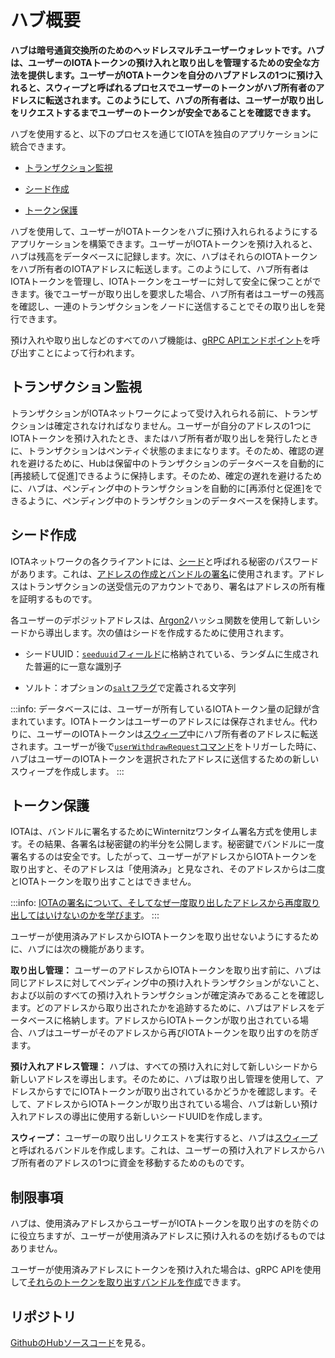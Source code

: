 # ハブ概要
<!-- # Hub overview -->

**ハブは暗号通貨交換所のためのヘッドレスマルチユーザーウォレットです。ハブは、ユーザーのIOTAトークンの預け入れと取り出しを管理するための安全な方法を提供します。ユーザーがIOTAトークンを自分のハブアドレスの1つに預け入れると、スウィープと呼ばれるプロセスでユーザーのトークンがハブ所有者のアドレスに転送されます。このようにして、ハブの所有者は、ユーザーが取り出しをリクエストするまでユーザーのトークンが安全であることを確認できます。**
<!-- **Hub is a headless multi-user wallet for cryptocurrency exchanges. Hub offers you a secure way to manage deposits and withdrawals of users' IOTA tokens. When a user deposits IOTA tokens into one of their Hub addresses, Hub transfers those tokens to the Hub owners address in a process called a sweep. This way, the Hub owner can make sure that users' tokens are secure until they request a withdrawal.** -->

ハブを使用すると、以下のプロセスを通じてIOTAを独自のアプリケーションに統合できます。
<!-- Hub helps you to integrate IOTA into your own applications through the following processes: -->

* [トランザクション監視](#トランザクション監視)
<!-- * [Transaction monitoring](#transaction-monitoring) -->
* [シード作成](#シード作成)
<!-- * [Seed creation](#seed-creation) -->
* [トークン保護](#トークン保護)
<!-- * [Token protection](#token-protection) -->

ハブを使用して、ユーザーがIOTAトークンをハブに預け入れられるようにするアプリケーションを構築できます。ユーザーがIOTAトークンを預け入れると、ハブは残高をデータベースに記録します。次に、ハブはそれらのIOTAトークンをハブ所有者のIOTAアドレスに転送します。このようにして、ハブ所有者はIOTAトークンを管理し、IOTAトークンをユーザーに対して安全に保つことができます。後でユーザーが取り出しを要求した場合、ハブ所有者はユーザーの残高を確認し、一連のトランザクションをノードに送信することでその取り出しを発行できます。
<!-- You can use Hub to build applications that allow users to deposit IOTA tokens into it. When users deposit IOTA tokens, Hub keeps a record of their balances in a database. Then, Hub transfers those tokens to the Hub owner's IOTA address. This way the Hub owner has control over the tokens and can keep them safe for the users. If a user later requests a withdrawal, the Hub owner can issue that withdrawal by checking the user's balance and sending a bundle of transactions to a node. -->

預け入れや取り出しなどのすべてのハブ機能は、[gRPC APIエンドポイント](../how-to-guides/get-started-with-the-api.md)を呼び出すことによって行われます。
<!-- All Hub functions such as deposits and withdrawals are done by calling [gRPC API endpoints](../how-to-guides/get-started-with-the-api.md). -->

## トランザクション監視
<!-- ## Transaction monitoring -->

トランザクションがIOTAネットワークによって受け入れられる前に、トランザクションは確定されなければなりません。ユーザーが自分のアドレスの1つにIOTAトークンを預け入れたとき、またはハブ所有者が取り出しを発行したときに、トランザクションはペンティぐ状態のままになります。そのため、確認の遅れを避けるために、Hubは保留中のトランザクションのデータベースを自動的に[再接続して促進]できるように保持します。そのため、確定の遅れを避けるために、ハブは、ペンディング中のトランザクションを自動的に[再添付と促進]をできるように、ペンディング中のトランザクションのデータベースを保持します。
<!-- Before any transaction is accepted by an IOTA network, it must be confirmed. When a user deposits IOTA tokens into one of their addresses, or when the Hub owner issues a withdrawal, the transactions may become stuck in a pending state. So, to avoid delays in confirmation, Hub keeps a database of pending transactions so that it can automatically [reattach and promote](root://dev-essentials/0.1/concepts/reattach-rebroadcast-promote.md) them. -->

## シード作成
<!-- ## Seed creation -->

IOTAネットワークの各クライアントには、[シード](root://getting-started/0.1/introduction/what-is-a-seed.md)と呼ばれる秘密のパスワードがあります。これは、[アドレスの作成とバンドルの署名](root://dev-essentials/0.1/concepts/addresses-and-signatures.md)に使用されます。アドレスはトランザクションの送受信元のアカウントであり、署名はアドレスの所有権を証明するものです。
<!-- Each client in an IOTA network has a secret password called a [seed](root://getting-started/0.1/introduction/what-is-a-seed.md), which is used to create [addresses and to sign bundles](root://dev-essentials/0.1/concepts/addresses-and-signatures.md). Addresses are the accounts from which transactions are sent and received, and signatures prove ownership of an address. -->

各ユーザーのデポジットアドレスは、[Argon2](https://www.argon2.com/)ハッシュ関数を使用して新しいシードから導出します。次の値はシードを作成するために使用されます。
<!-- Each user's deposit addresses is derived from a new seed, using the [Argon2](https://www.argon2.com/) hashing function. The following values are used to create a seed: -->

* シードUUID：[`seeduuid`フィールド](../references/database-tables.md#user_account)に格納されている、ランダムに生成された普遍的に一意な識別子
<!-- * Seed UUID: A randomly generated universally unique identifier that is stored in a [`seeduuid` field](../references/database-tables.md#user_account) -->
* ソルト：オプションの[`salt`フラグ](../references/command-line-flags.md)で定義される文字列
<!-- * Salt: Characters that you can define in an optional [`salt` flag](../references/command-line-flags.md) -->

:::info:
データベースには、ユーザーが所有しているIOTAトークン量の記録が含まれています。IOTAトークンはユーザーのアドレスには保存されません。代わりに、ユーザーのIOTAトークンは[スウィープ](../concepts/sweeps.md)中にハブ所有者のアドレスに転送されます。ユーザーが後で[`userWithdrawRequest`コマンド](../references/api-reference.md#hub.rpc.UserWithdrawRequest)をトリガーした時に、ハブはユーザーのIOTAトークンを選択されたアドレスに送信するための新しいスウィープを作成します。
:::
<!-- :::info: -->
<!-- The database contains a record of how many IOTA tokens a user has. The IOTA tokens are not kept on the user's addresses. Instead, they are transferred to the Hub owners address during a [sweep](../concepts/sweeps.md). If a user later triggers a [`userWithdrawRequest` command](../references/api-reference.md#hub.rpc.UserWithdrawRequest), Hub creates a new sweep to send the user's tokens to the chosen addresses. -->
<!-- ::: -->

## トークン保護
<!-- ## Token protection -->

IOTAは、バンドルに署名するためにWinternitzワンタイム署名方式を使用します。その結果、各署名は秘密鍵の約半分を公開します。秘密鍵でバンドルに一度署名するのは安全です。したがって、ユーザーがアドレスからIOTAトークンを取り出すと、そのアドレスは「使用済み」と見なされ、そのアドレスからは二度とIOTAトークンを取り出すことはできません。
<!-- IOTA uses the Winternitz one-time signature scheme to sign bundles. As a result, each signature exposes around half of the private key. Signing a bundle once with a private key is safe. So, when a user withdraws from an address, that address is considered 'spent' and must never be withdrawn from again. -->

:::info:
[IOTAの署名について、そしてなぜ一度取り出したアドレスから再度取り出してはいけないのかを学びます](root://dev-essentials/0.1/concepts/addresses-and-signatures.md#address-reuse)。
:::
<!-- :::info: -->
<!-- [learn about signatures in IOTA and why you must never withdraw from an address more than once](root://dev-essentials/0.1/concepts/addresses-and-signatures.md#address-reuse). -->
<!-- ::: -->

ユーザーが使用済みアドレスからIOTAトークンを取り出せないようにするために、ハブには次の機能があります。
<!-- To help users not to withdraw from spent addresses, Hub has the following features: -->

**取り出し管理：** ユーザーのアドレスからIOTAトークンを取り出す前に、ハブは同じアドレスに対してペンディング中の預け入れトランザクションがないこと、および以前のすべての預け入れトランザクションが確定済みであることを確認します。どのアドレスから取り出されたかを追跡するために、ハブはアドレスをデータベースに格納します。アドレスからIOTAトークンが取り出されている場合、ハブはユーザーがそのアドレスから再びIOTAトークンを取り出すのを防ぎます。
<!-- **Withdrawal management:** Before withdrawing tokens from a user's address, Hub makes sure that no deposit transactions are pending for that same address, and that all previous deposit transactions have been confirmed. To keep track of which addresses have been withdrawn from, Hub stores the addresses in the database. When an address has been withdrawn from, Hub stops users from withdrawing from that address again. -->

**預け入れアドレス管理：** ハブは、すべての預け入れに対して新しいシードから新しいアドレスを導出します。そのために、ハブは取り出し管理を使用して、アドレスからすでにIOTAトークンが取り出されているかどうかを確認します。そして、アドレスからIOTAトークンが取り出されている場合、ハブは新しい預け入れアドレスの導出に使用する新しいシードUUIDを作成します。
<!-- **Deposit address management:** Hub derives a new address from a new seed for every deposit. To do so, Hub uses the withdrawal management to check whether an address was already withdrawn from. If an address has been withdrawn from, Hub creates a new seed UUID to use to derive a new deposit address. -->

**スウィープ：** ユーザーの取り出しリクエストを実行すると、ハブは[スウィープ](../concepts/sweeps.md)と呼ばれるバンドルを作成します。これは、ユーザーの預け入れアドレスからハブ所有者のアドレスの1つに資金を移動するためのものです。
<!-- **Sweeps:** When actioning a user's withdrawal request, Hub creates a bundle, called a [sweep](../concepts/sweeps.md), that also moves funds from users' deposit addresses to one of the Hub owner's addresses. -->

## 制限事項
<!-- ## Limitations -->

ハブは、使用済みアドレスからユーザーがIOTAトークンを取り出すのを防ぐのに役立ちますが、ユーザーが使用済みアドレスに預け入れるのを妨げるものではありません。
<!-- Hub helps to stop users from withdrawing from spent addresses, but it doesn't stop users from depositing into them. -->

ユーザーが使用済みアドレスにトークンを預け入れた場合は、gRPC APIを使用して[それらのトークンを取り出すバンドルを作成](https://github.com/iotaledger/rpchub/blob/master/docs/hip/001-sign_bundle.md)できます。
<!-- If a user deposits tokens into a spent address, you can use the gRPC API to [create a bundle that withdraws those tokens](https://github.com/iotaledger/rpchub/blob/master/docs/hip/001-sign_bundle.md). -->

## リポジトリ
<!-- ## Repository -->

[GithubのHubソースコード](https://github.com/iotaledger/rpchub)を見る。
<!-- Go to the Hub source code on [Github](https://github.com/iotaledger/rpchub) -->
